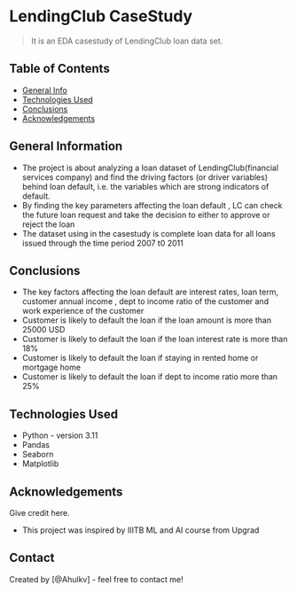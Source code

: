 # LendingClub CaseStudy
> It is an EDA casestudy of LendingClub loan data set.


## Table of Contents
* [General Info](#general-information)
* [Technologies Used](#technologies-used)
* [Conclusions](#conclusions)
* [Acknowledgements](#acknowledgements)

<!-- You can include any other section that is pertinent to your problem -->

## General Information
- The project is about analyzing a loan dataset of LendingClub(financial services company) and find the driving factors (or driver variables) behind loan default, i.e. the variables which are strong indicators of default.
- By finding the key parameters affecting the loan default , LC can check the future loan request and take the decision to either to approve or reject the loan
- The dataset using in the casestudy is complete loan data for all loans issued through the time period 2007 t0 2011

<!-- You don't have to answer all the questions - just the ones relevant to your project. -->

## Conclusions
- The key factors affecting the loan default are interest rates, loan term, customer annual income , dept to income ratio of the customer and work experience of the customer
- Customer is likely to default the loan if the loan amount is more than 25000 USD
- Customer is  likely to default the loan if the loan interest rate is more than 18%
- Customer is likely to default the loan if staying in rented home or  mortgage home
- Customer is likely to default the loan if dept to income ratio more than 25%

<!-- You don't have to answer all the questions - just the ones relevant to your project. -->


## Technologies Used
- Python - version 3.11
- Pandas
- Seaborn
- Matplotlib

<!-- As the libraries versions keep on changing, it is recommended to mention the version of library used in this project -->

## Acknowledgements
Give credit here.
- This project was inspired by IIITB ML and AI course from Upgrad


## Contact
Created by [@Ahulkv] - feel free to contact me!
